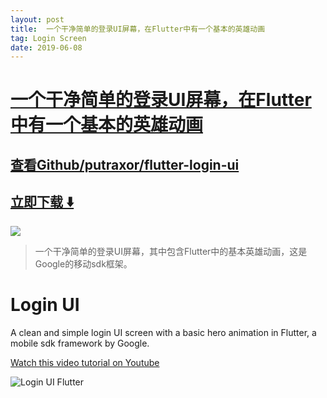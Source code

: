 ```yaml
---
layout: post
title:  一个干净简单的登录UI屏幕，在Flutter中有一个基本的英雄动画
tag: Login Screen
date: 2019-06-08
---
```


# [一个干净简单的登录UI屏幕，在Flutter中有一个基本的英雄动画 ](http://github.com/putraxor/flutter-login-ui) 



## [查看Github/putraxor/flutter-login-ui](http://github.com/putraxor/flutter-login-ui)
## [立即下载 ️⬇️ ](https://codeload.github.com/putraxor/flutter-login-ui/zip/master) 


 
![](https://flutterawesome.com/content/images/2018/09/Login-UI.jpg)
 
>
> 一个干净简单的登录UI屏幕，其中包含Flutter中的基本英雄动画，这是Google的移动sdk框架。
>

 
# Login UI

A clean and simple login UI screen with a basic hero animation in Flutter, a mobile sdk framework by Google.

[Watch this video tutorial on Youtube](https://youtu.be/efbB8-x9T2c)

![Login UI Flutter](https://raw.githubusercontent.com/putraxor/flutter-login-ui/master/art/thumbnail.png)
